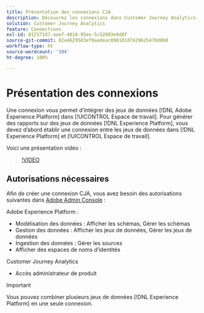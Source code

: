 ```yaml
---
title: Présentation des connexions CJA
description: Découvrez les connexions dans Customer Journey Analytics.
solution: Customer Journey Analytics
feature: Connections
exl-id: 012371d7-aaef-4018-95ee-5c52083e9d8f
source-git-commit: 82e4629583ef0aadeac098101d7429625470d8b8
workflow-type: ht
source-wordcount: '104'
ht-degree: 100%

---
```


# Présentation des connexions

Une connexion vous permet d’intégrer des jeux de données [!DNL Adobe Experience Platform] dans [!UICONTROL Espace de travail]. Pour générer des rapports sur des jeux de données [!DNL Experience Platform], vous devez d’abord établir une connexion entre les jeux de données dans [!DNL Experience Platform] et [!UICONTROL Espace de travail].

Voici une présentation vidéo :

>[!VIDEO](https://video.tv.adobe.com/v/35111/?quality=12&learn=on)

## Autorisations nécessaires

Afin de créer une connexion CJA, vous avez besoin des autorisations suivantes dans [Adobe Admin Console](https://helpx.adobe.com/fr/enterprise/admin-guide.html/enterprise/using/manage-permissions-and-roles.ug.html) :

Adobe Experience Platform :
* Modélisation des données : Afficher les schémas, Gérer les schémas
* Gestion des données : Afficher les jeux de données, Gérer les jeux de données
* Ingestion des données : Gérer les sources
* Afficher des espaces de noms d’identités

Customer Journey Analytics
* Accès administrateur de produit

>[!IMPORTANT]
>
>Vous pouvez combiner plusieurs jeux de données [!DNL Experience Platform] en une seule connexion.
